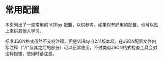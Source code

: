 # 常用配置

本页列出了一些常用的 V2Ray 配置，以供参考。如果你有好用的配置，也可以贴上来供其他人学习。

标准JSON格式虽然不支持注释，但是V2Ray自2.11版本起，在JSON配置文件内写注释（"//"及其之后的部分）可以正常使用，不过类似JSON格式检查工具会对注释报错，使用时请注意。
